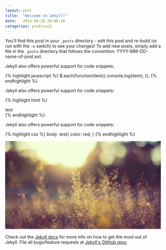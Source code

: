 ```yaml
---
layout: post
title:  "Welcome to Jekyll!"
date:   2014-04-20 20:06:18
categories: prežívajú
---
```


You'll find this post in your `_posts` directory - edit this post and re-build (or run with the `-w` switch) to see your changes!
To add new posts, simply add a file in the `_posts` directory that follows the convention: YYYY-MM-DD-name-of-post.ext.

Jekyll also offers powerful support for code snippets:

{% highlight javascript %}
$.each(function(item){
  console.log(item);
});
{% endhighlight %}

Jekyll also offers powerful support for code snippets:

{% highlight html %}
<div>
  <span>test</span>
</div>
{% endhighlight %}

Jekyll also offers powerful support for code snippets:

{% highlight css %}
body .test{
  color: red;
}
{% endhighlight %}

![Alt text](/img/blurred-landscape.jpg)

Check out the [Jekyll docs][jekyll] for more info on how to get the most out of Jekyll. File all bugs/feature requests at [Jekyll's GitHub repo][jekyll-gh].

[jekyll-gh]: https://github.com/mojombo/jekyll
[jekyll]:    http://jekyllrb.com
